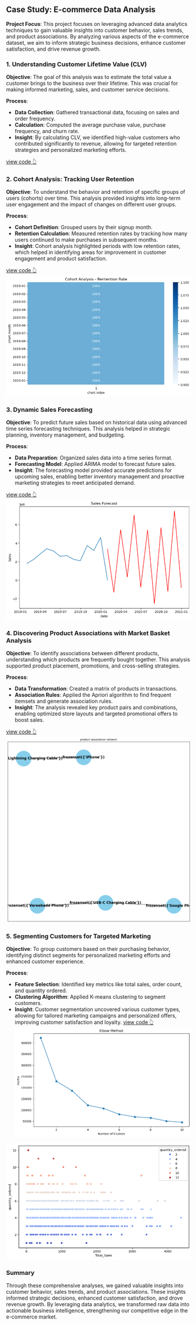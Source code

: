 ## Case Study: E-commerce Data Analysis

**Project Focus**: This project focuses on leveraging advanced data analytics techniques to gain valuable insights into customer behavior, sales trends, and product associations. By analyzing various aspects of the e-commerce dataset, we aim to inform strategic business decisions, enhance customer satisfaction, and drive revenue growth.

### 1. Understanding Customer Lifetime Value (CLV)
**Objective**: The goal of this analysis was to estimate the total value a customer brings to the business over their lifetime. This was crucial for making informed marketing, sales, and customer service decisions.

**Process**:
- **Data Collection**: Gathered transactional data, focusing on sales and order frequency.
- **Calculation**: Computed the average purchase value, purchase frequency, and churn rate.
- **Insight**: By calculating CLV, we identified high-value customers who contributed significantly to revenue, allowing for targeted retention strategies and personalized marketing efforts.

[view code 👆](/5_poroject/5_1_CLV.ipynb)



### 2. Cohort Analysis: Tracking User Retention
**Objective**: To understand the behavior and retention of specific groups of users (cohorts) over time. This analysis provided insights into long-term user engagement and the impact of changes on different user groups.

**Process**:
- **Cohort Definition**: Grouped users by their signup month.
- **Retention Calculation**: Measured retention rates by tracking how many users continued to make purchases in subsequent months.
- **Insight**: Cohort analysis highlighted periods with low retention rates, which helped in identifying areas for improvement in customer engagement and product satisfaction.

[view code 👆](/5_poroject/5_2_cohort_analysis.ipynb)
![i](/2_images/5_2_cohort_analysis.png)


### 3. Dynamic Sales Forecasting
**Objective**: To predict future sales based on historical data using advanced time series forecasting techniques. This analysis helped in strategic planning, inventory management, and budgeting.

**Process**:
- **Data Preparation**: Organized sales data into a time series format.
- **Forecasting Model**: Applied ARIMA model to forecast future sales.
- **Insight**: The forecasting model provided accurate predictions for upcoming sales, enabling better inventory management and proactive marketing strategies to meet anticipated demand.

[view code 👆](/5_poroject/5_3_time_series.ipynb)
![](/2_images/5_3_forecating.png)


### 4. Discovering Product Associations with Market Basket Analysis
**Objective**: To identify associations between different products, understanding which products are frequently bought together. This analysis supported product placement, promotions, and cross-selling strategies.

**Process**:
- **Data Transformation**: Created a matrix of products in transactions.
- **Association Rules**: Applied the Apriori algorithm to find frequent itemsets and generate association rules.
- **Insight**: The analysis revealed key product pairs and combinations, enabling optimized store layouts and targeted promotional offers to boost sales.

[view code 👆](/5_poroject/5_4_market_basket.ipynb)
![](/2_images/5_4_basket.png)


### 5. Segmenting Customers for Targeted Marketing
**Objective**: To group customers based on their purchasing behavior, identifying distinct segments for personalized marketing efforts and enhanced customer experience.

**Process**:
- **Feature Selection**: Identified key metrics like total sales, order count, and quantity ordered.
- **Clustering Algorithm**: Applied K-means clustering to segment customers.
- **Insight**: Customer segmentation uncovered various customer types, allowing for tailored marketing campaigns and personalized offers, improving customer satisfaction and loyalty.
[view code 👆](/5_poroject/5_5_customer_segmentation.ipynb)
![](/2_images/5_5_1_clustering.png)

![](/2_images/5_5_2_clustering.png)

### Summary
Through these comprehensive analyses, we gained valuable insights into customer behavior, sales trends, and product associations. These insights informed strategic decisions, enhanced customer satisfaction, and drove revenue growth. By leveraging data analytics, we transformed raw data into actionable business intelligence, strengthening our competitive edge in the e-commerce market.
